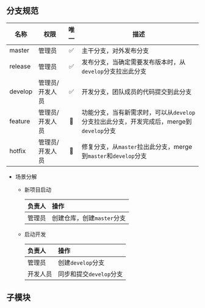 ## 分支规范

  | 名称    | 权限            | 唯一  | 描述                                                                                    |
  | ------- | --------------- | :---: | --------------------------------------------------------------------------------------- |
  | master  | 管理员          |   ✅   | 主干分支，对外发布分支                                                                  |
  | release | 管理员          |   ✅   | 发布分支，当确定需要发布版本时，从`develop`分支拉出此分支                               |
  | develop | 管理员/开发人员 |   ✅   | 开发分支，团队成员的代码提交到此分支                                                    |
  | feature | 管理员/开发人员 |   🚫   | 功能分支，当有新需求时，可以从`develop`分支拉出此分支，开发完成后，merge到`develop`分支 |
  | hotfix  | 管理员/开发人员 |   🚫   | 修复分支，从`master`拉出此分支，merge到`master`和`develop`分支                          |

  - 场景分解
    - 新项目启动

      | 负责人 | 操作                       |
      | :----- | :------------------------- |
      | 管理员 | 创建仓库，创建`master`分支 |

    - 启动开发

      | 负责人   | 操作                    |
      | :------- | :---------------------- |
      | 管理员   | 创建`develop`分支       |
      | 开发人员 | 同步和提交`develop`分支 |

## 子模块